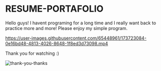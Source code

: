 # RESUME-PORTAFOLIO

Hello guys! I havent programing for a long time and I really want back to practice more and more! 
Please enjoy my simple program. 

https://user-images.githubusercontent.com/65448961/173723084-0e16bd48-4813-4026-8648-1f8ed3d73098.mp4

Thank you for watching :) 

![thank-you-thanks](https://user-images.githubusercontent.com/65448961/173723344-60065d0f-e4d1-4682-8ea4-49a37fde4c4e.gif)
